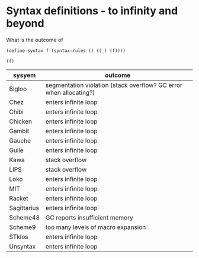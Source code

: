 # Syntax definitions - to infinity and beyond

What is the outcome of

```
(define-syntax f (syntax-rules () ((_) (f))))

(f)
```

| sysyem   | outcome |
|---|---|
| Bigloo      | segmentation violation (stack overflow? GC error when allocating?) |
| Chez        | enters infinite loop |
| Chibi       | enters infinite loop |
| Chicken     | enters infinite loop |
| Gambit      | enters infinite loop |
| Gauche      | enters infinite loop |
| Guile       | enters infinite loop |
| Kawa        | stack overflow |
| LIPS        | stack overflow |
| Loko        | enters infinite loop |
| MIT         | enters infinite loop |
| Racket      | enters infinite loop |
| Sagittarius | enters infinite loop |
| Scheme48    | GC reports insufficient memory |
| Scheme9     | too many levels of macro expansion |
| STklos      | enters infinite loop |
| Unsyntax    | enters infinite loop |
